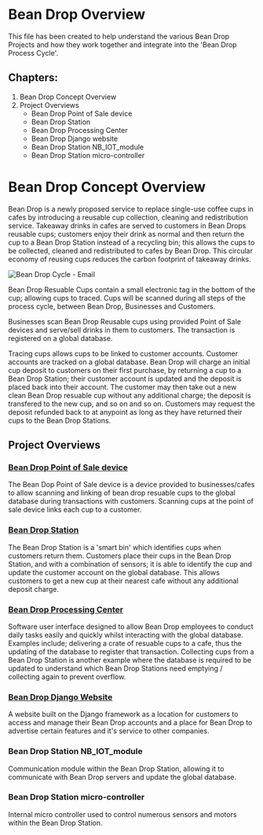 # Bean Drop Overview
This file has been created to help understand the various Bean Drop Projects and how they work together and integrate into the 'Bean Drop Process Cycle'.

## Chapters:
1. Bean Drop Concept Overview
2. Project Overviews
    - Bean Drop Point of Sale device
    - Bean Drop Station
    - Bean Drop Processing Center
    - Bean Drop Django website
    - Bean Drop Station NB_IOT_module
    - Bean Drop Station micro-controller
    
# Bean Drop Concept Overview
Bean Drop is a newly proposed service to replace single-use coffee cups in cafes by introducing a reusable cup collection, cleaning and redistribution service.
Takeaway drinks in cafes are served to customers in Bean Drops reusable cups; customers enjoy their drink as normal and then return the cup to a Bean Drop Station instead of a recycling bin; this allows the cups to be collected, cleaned and redistributed to cafes by Bean Drop. 
This circular economy of reusing cups reduces the carbon footprint of takeaway drinks.

![Bean Drop Cycle - Email](https://user-images.githubusercontent.com/57590322/206234124-574db8af-0759-47d2-b0f0-8db0b5ef9525.png)

Bean Drop Resuable Cups contain a small electronic tag in the bottom of the cup; allowing cups to traced. 
Cups will be scanned during all steps of the process cycle, between Bean Drop, Businesses and Customers.

Businesses scan Bean Drop Reusable cups using provided Point of Sale devices and serve/sell drinks in them to customers. The transaction is registered on a global database.

Tracing cups allows cups to be linked to customer accounts.
Customer accounts are tracked on a global database. Bean Drop will charge an initial cup deposit to customers on their first purchase, by returning a cup to a Bean Drop Station;
their customer account is updated and the deposit is placed back into their account. The customer may then take out a new clean Bean Drop resuable cup without any additional charge; 
the deposit is transfered to the new cup, and so on and so on. Customers may request the deposit refunded back to at anypoint as long as they have returned their cups to the Bean Drop Stations.

## Project Overviews
### [Bean Drop Point of Sale device](https://github.com/henryjwillson/bean_drop_point_of_sale)
The Bean Dop Point of Sale device is a device provided to businesses/cafes to allow scanning and linking of bean drop resuable cups to the global database during transactions with customers.
Scanning cups at the point of sale device links each cup to a customer.

### [Bean Drop Station](https://github.com/henryjwillson/bean_drop_station)
The Bean Drop Station is a 'smart bin' which identifies cups when customers return them. Customers place their cups in the Bean Drop Station, and with a combination of sensors;
 it is able to identify the cup and update the customer account on the global database. This allows customers to get a new cup at their nearest cafe without any additional deposit charge.

### [Bean Drop Processing Center](https://github.com/henryjwillson/bean_drop_processing_centre)
Software user interface designed to allow Bean Drop employees to conduct daily tasks easily and quickly whilst interacting with the global database. Examples include; 
delivering a crate of resuable cups to a cafe, thus the updating of the database to register that transaction. 
Collecting cups from a Bean Drop Station is another example where the database is required to be updated to understand which Bean Drop Stations need emptying / collecting again to prevent overflow.

### [Bean Drop Django Website](https://github.com/henryjwillson/bean_drop_django_website)
A website built on the Django framework as a location for customers to access and manage their Bean Drop accounts and a place for Bean Drop to advertise certain features and it's service to other companies.

### Bean Drop Station NB_IOT_module
Communication module within the Bean Drop Station, allowing it to communicate with Bean Drop servers and update the global database.

### Bean Drop Station micro-controller
Internal micro controller used to control numerous sensors and motors within the Bean Drop Station.
